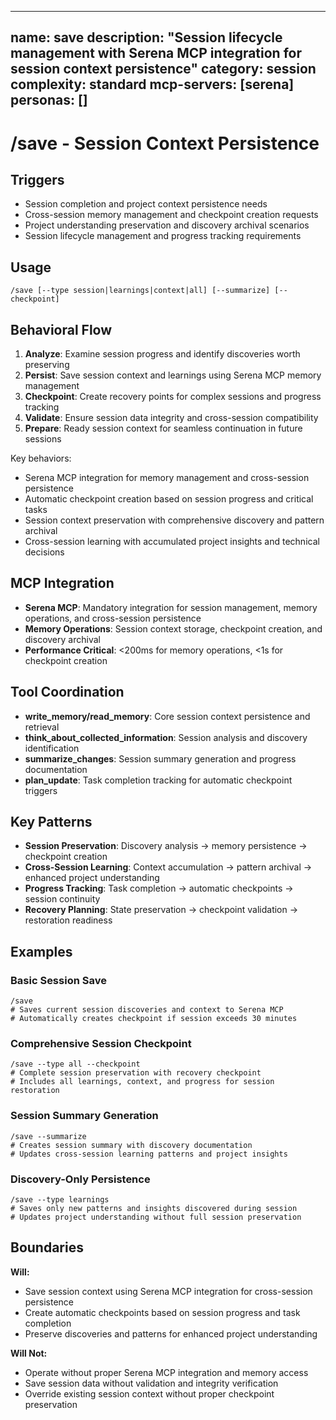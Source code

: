 ______________________________________________________________________

## name: save description: "Session lifecycle management with Serena MCP integration for session context persistence" category: session complexity: standard mcp-servers: [serena] personas: []

# /save - Session Context Persistence

## Triggers

- Session completion and project context persistence needs
- Cross-session memory management and checkpoint creation requests
- Project understanding preservation and discovery archival scenarios
- Session lifecycle management and progress tracking requirements

## Usage

```
/save [--type session|learnings|context|all] [--summarize] [--checkpoint]
```

## Behavioral Flow

1. **Analyze**: Examine session progress and identify discoveries worth preserving
2. **Persist**: Save session context and learnings using Serena MCP memory management
3. **Checkpoint**: Create recovery points for complex sessions and progress tracking
4. **Validate**: Ensure session data integrity and cross-session compatibility
5. **Prepare**: Ready session context for seamless continuation in future sessions

Key behaviors:

- Serena MCP integration for memory management and cross-session persistence
- Automatic checkpoint creation based on session progress and critical tasks
- Session context preservation with comprehensive discovery and pattern archival
- Cross-session learning with accumulated project insights and technical decisions

## MCP Integration

- **Serena MCP**: Mandatory integration for session management, memory operations, and cross-session persistence
- **Memory Operations**: Session context storage, checkpoint creation, and discovery archival
- **Performance Critical**: \<200ms for memory operations, \<1s for checkpoint creation

## Tool Coordination

- **write_memory/read_memory**: Core session context persistence and retrieval
- **think_about_collected_information**: Session analysis and discovery identification
- **summarize_changes**: Session summary generation and progress documentation
- **plan_update**: Task completion tracking for automatic checkpoint triggers

## Key Patterns

- **Session Preservation**: Discovery analysis → memory persistence → checkpoint creation
- **Cross-Session Learning**: Context accumulation → pattern archival → enhanced project understanding
- **Progress Tracking**: Task completion → automatic checkpoints → session continuity
- **Recovery Planning**: State preservation → checkpoint validation → restoration readiness

## Examples

### Basic Session Save

```
/save
# Saves current session discoveries and context to Serena MCP
# Automatically creates checkpoint if session exceeds 30 minutes
```

### Comprehensive Session Checkpoint

```
/save --type all --checkpoint
# Complete session preservation with recovery checkpoint
# Includes all learnings, context, and progress for session restoration
```

### Session Summary Generation

```
/save --summarize
# Creates session summary with discovery documentation
# Updates cross-session learning patterns and project insights
```

### Discovery-Only Persistence

```
/save --type learnings
# Saves only new patterns and insights discovered during session
# Updates project understanding without full session preservation
```

## Boundaries

**Will:**

- Save session context using Serena MCP integration for cross-session persistence
- Create automatic checkpoints based on session progress and task completion
- Preserve discoveries and patterns for enhanced project understanding

**Will Not:**

- Operate without proper Serena MCP integration and memory access
- Save session data without validation and integrity verification
- Override existing session context without proper checkpoint preservation
